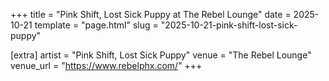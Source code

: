 +++
title = "Pink Shift, Lost Sick Puppy at The Rebel Lounge"
date = 2025-10-21
template = "page.html"
slug = "2025-10-21-pink-shift-lost-sick-puppy"

[extra]
artist = "Pink Shift, Lost Sick Puppy"
venue = "The Rebel Lounge"
venue_url = "https://www.rebelphx.com/"
+++
